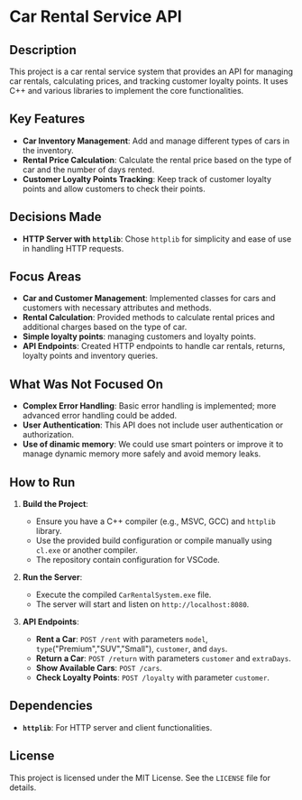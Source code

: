
# Car Rental Service API

## Description

This project is a car rental service system that provides an API for managing car rentals, calculating prices, and tracking customer loyalty points. It uses C++ and various libraries to implement the core functionalities.

## Key Features

- **Car Inventory Management**: Add and manage different types of cars in the inventory.
- **Rental Price Calculation**: Calculate the rental price based on the type of car and the number of days rented.
- **Customer Loyalty Points Tracking**: Keep track of customer loyalty points and allow customers to check their points.

## Decisions Made

- **HTTP Server with `httplib`**: Chose `httplib` for simplicity and ease of use in handling HTTP requests.

## Focus Areas

- **Car and Customer Management**: Implemented classes for cars and customers with necessary attributes and methods.
- **Rental Calculation**: Provided methods to calculate rental prices and additional charges based on the type of car.
- **Simple loyalty points**: managing customers and loyalty points.
- **API Endpoints**: Created HTTP endpoints to handle car rentals, returns, loyalty points and inventory queries.

## What Was Not Focused On

- **Complex Error Handling**: Basic error handling is implemented; more advanced error handling could be added.
- **User Authentication**: This API does not include user authentication or authorization.
- **Use of dinamic memory**: We could use smart pointers or improve it to manage dynamic memory more safely and avoid memory leaks.

## How to Run

1. **Build the Project**: 
   - Ensure you have a C++ compiler (e.g., MSVC, GCC) and `httplib` library.
   - Use the provided build configuration or compile manually using `cl.exe` or another compiler.
   - The repository contain configuration for VSCode.

2. **Run the Server**:
   - Execute the compiled `CarRentalSystem.exe` file.
   - The server will start and listen on `http://localhost:8080`.

3. **API Endpoints**:
   - **Rent a Car**: `POST /rent` with parameters `model`, `type`("Premium","SUV","Small"), `customer`, and `days`.
   - **Return a Car**: `POST /return` with parameters `customer` and `extraDays`.
   - **Show Available Cars**: `POST /cars`.
   - **Check Loyalty Points**: `POST /loyalty` with parameter `customer`.

## Dependencies

- **`httplib`**: For HTTP server and client functionalities.

## License

This project is licensed under the MIT License. See the `LICENSE` file for details.
